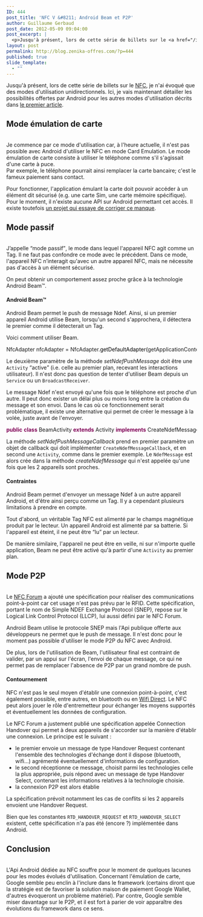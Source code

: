 ```yaml
---
ID: 444
post_title: 'NFC V &#8211; Android Beam et P2P'
author: Guillaume Gerbaud
post_date: 2012-05-09 09:04:00
post_excerpt: |
  <p>Jusqu'à présent, lors de cette série de billets sur le <a href="/index.php?tag/nfc">NFC</a>, je n'ai évoqué que des modes d'utilisation unidirectionnels. Ici, je vais maintenant détailler les possibilités offertes par Android pour les autres modes d'utilisation décrits dans <a href="/index.php?post/2012/03/13/NFC-Nouvelle-Fa%C3%A7on-de-Communiquer">le premier article</a>.</p>
layout: post
permalink: http://blog.zenika-offres.com/?p=444
published: true
slide_template:
  - ""
---
```

<p>Jusqu'à présent, lors de cette série de billets sur le <a href="/index.php?tag/nfc">NFC</a>, je n'ai évoqué que des modes d'utilisation unidirectionnels. Ici, je vais maintenant détailler les possibilités offertes par Android pour les autres modes d'utilisation décrits dans <a href="/index.php?post/2012/03/13/NFC-Nouvelle-Fa%C3%A7on-de-Communiquer">le premier article</a>.</p>
<!--more-->
<h2>Mode émulation de carte</h2> <p><br />
Je commence par ce mode d'utilisation car, à l'heure actuelle, il n'est pas possible avec Android d'utiliser le NFC en mode Card Emulation. Le mode émulation de carte consiste à utiliser le téléphone comme s'il s'agissait d'une carte à puce. <br /> Par exemple, le téléphone pourrait ainsi remplacer la carte bancaire; c'est le fameux paiement sans contact.<br /></p> <p>Pour fonctionner, l'application émulant la carte doit pouvoir accéder à un élément dit sécurisé (e.g. une carte Sim, une carte mémoire spécifique). Pour le moment, il n'existe aucune API sur Android permettant cet accès. Il existe toutefois <a href="http://code.google.com/p/seek-for-android/" hreflang="en">un projet qui essaye de corriger ce manque</a>.</p> <h2>Mode passif</h2> <p><br />
J’appelle <q>mode passif</q>, le mode dans lequel l'appareil NFC agit comme un Tag. Il ne faut pas confondre ce mode avec le précédent. Dans ce mode, l'appareil NFC n’interagit qu'avec un autre appareil NFC, mais ne nécessite pas d'accès à un élément sécurisé.<br /></p> <p>On peut obtenir un comportement assez proche grâce à la technologie Android Beam™.</p> <h4>Android Beam™</h4> <p>Android Beam permet le push de message Ndef. Ainsi, si un premier appareil Android utilise Beam, lorsqu'un second s'approchera, il détectera le premier comme il détecterait un Tag.</p> <p>Voici comment utiliser Beam.</p> <pre class="java code java" style="font-family:inherit">NfcAdapter nfcAdapter = NfcAdapter.<span style="color: #000000;">getDefaultAdapter</span><span style="color: #000000;">&#40;</span>getApplicationContext<span style="color: #000000;">&#40;</span><span style="color: #000000;">&#41;</span><span style="color: #000000;">&#41;</span>; NdefMessage message = ...; &nbsp; nfcAdapter.<span style="color: #000000;">setNdefPushMessage</span><span style="color: #000000;">&#40;</span>message, <span style="color: #7F0055; font-weight: bold;">this</span><span style="color: #000000;">&#41;</span>;</pre> <p>Le deuxième paramètre de la méthode <em>setNdefPushMessage</em> doit être une <code>Activity</code> <q>active</q> (i.e. celle au premier plan, recevant les interactions utilisateur). Il n'est donc pas question de tenter d'utiliser Beam depuis un <code>Service</code> ou un <code>BroadcastReceiver</code>.</p> <p>Le message Ndef n'est envoyé qu'une fois que le téléphone est proche d'un autre. Il peut donc exister un délai plus ou moins long entre la création du message et son envoi. Dans le cas où ce fonctionnement serait problématique, il existe une alternative qui permet de créer le message à la volée, juste avant de l'envoyer.</p> <pre class="java code java" style="font-family:inherit"><span style="color: #7F0055; font-weight: bold;">public</span> <span style="color: #7F0055; font-weight: bold;">class</span> BeamActivity <span style="color: #7F0055; font-weight: bold;">extends</span> Activity <span style="color: #7F0055; font-weight: bold;">implements</span> CreateNdefMessageCallback <span style="color: #000000;">&#123;</span> &nbsp; 	@Override 	<span style="color: #7F0055; font-weight: bold;">protected</span> <span style="color: #7F0055; font-weight: bold;">void</span> onCreate<span style="color: #000000;">&#40;</span>Bundle savedInstanceState<span style="color: #000000;">&#41;</span> <span style="color: #000000;">&#123;</span> 		<span style="color: #7F0055; font-weight: bold;">super</span>.<span style="color: #000000;">onCreate</span><span style="color: #000000;">&#40;</span>savedInstanceState<span style="color: #000000;">&#41;</span>; &nbsp; 		NfcAdapter nfcAdapter = NfcAdapter.<span style="color: #000000;">getDefaultAdapter</span><span style="color: #000000;">&#40;</span>getApplicationContext<span style="color: #000000;">&#40;</span><span style="color: #000000;">&#41;</span><span style="color: #000000;">&#41;</span>; &nbsp; 		nfcAdapter.<span style="color: #000000;">setNdefPushMessageCallback</span><span style="color: #000000;">&#40;</span><span style="color: #7F0055; font-weight: bold;">this</span>, <span style="color: #7F0055; font-weight: bold;">this</span><span style="color: #000000;">&#41;</span>; 	<span style="color: #000000;">&#125;</span> &nbsp; 	@Override 	<span style="color: #7F0055; font-weight: bold;">public</span> NdefMessage createNdefMessage<span style="color: #000000;">&#40;</span>NfcEvent event<span style="color: #000000;">&#41;</span> <span style="color: #000000;">&#123;</span> 		NdefMessage message = ...; 		<span style="color: #808080; font-style: italic;">// ...</span> 		<span style="color: #7F0055; font-weight: bold;">return</span> message; 	<span style="color: #000000;">&#125;</span> <span style="color: #000000;">&#125;</span></pre> <p>La méthode <em>setNdefPushMessageCallback</em> prend en premier paramètre un objet de callback qui doit implémenter <code>CreateNdefMessageCallback</code>, et en second une <code>Activity</code>, comme dans le premier exemple. Le <code>NdefMessage</code> est alors crée dans la méthode <em>createNdefMessage</em> qui n'est appelée qu'une fois que les 2 appareils sont proches.</p> <h4>Contraintes</h4> <p>Android Beam permet d'envoyer un message Ndef à un autre appareil Android, et d'être ainsi perçu comme un Tag. Il y a cependant plusieurs limitations à prendre en compte.<br /></p> <p>Tout d'abord, un véritable Tag NFC est alimenté par le champs magnétique produit par le lecteur. Un appareil Android est alimenté par sa batterie. Si l'appareil est éteint, il ne peut être <q>lu</q> par un lecteur.<br /></p> <p>De manière similaire, l'appareil ne peut être en veille, ni sur n'importe quelle application, Beam ne peut être activé qu'à partir d'une <code>Activity</code> au premier plan.</p> <h2>Mode P2P</h2> <p><br />
Le <a href="http://www.nfc-forum.org/specs/spec_list/" hreflang="en">NFC Forum</a> a ajouté une spécification pour réaliser des communications point-à-point car cet usage n'est pas prévu par le RFID. Cette spécification, portant le nom de Simple NDEF Exchange Protocol (SNEP), repose sur le Logical Link Control Protocol (LLCP), lui aussi défini par le NFC Forum.<br /></p> <p>Android Beam utilise le protocole SNEP mais l'Api publique offerte aux développeurs ne permet que le push de message. Il n'est donc pour le moment pas possible d'utiliser le mode P2P du NFC avec Android.<br /></p> <p>De plus, lors de l'utilisation de Beam, l'utilisateur final est contraint de valider, par un appui sur l'écran, l'envoi de chaque message, ce qui ne permet pas de remplacer l'absence de P2P par un grand nombre de push.</p> <h4>Contournement</h4> <p>NFC n'est pas le seul moyen d'établir une connexion point-à-point, c'est également possible, entre autres, en bluetooth ou en <a href="http://developer.android.com/guide/topics/wireless/wifip2p.html" hreflang="en">Wifi Direct</a>. Le NFC peut alors jouer le rôle d'entremetteur pour échanger les moyens supportés et éventuellement les données de configuration.<br /></p> <p>Le NFC Forum a justement publié une spécification appelée Connection Handover qui permet à deux appareils de s'accorder sur la manière d'établir une connexion. Le principe est le suivant&nbsp;:</p> <ul> <li>le premier envoie un message de type Handover Request contenant l'ensemble des technologies d'échange dont il dispose (bluetooth, wifi...) agrémenté éventuellement d'informations de configuration.</li> <li>le second réceptionne ce message, choisit parmi les technologies celle la plus appropriée, puis répond avec un message de type Handover Select, contenant les informations relatives à la technologie choisie.</li> <li>la connexion P2P est alors établie</li> </ul> <p>La spécification prévoit notamment les cas de conflits si les 2 appareils envoient une Handover Request.</p> <p>Bien que les constantes <code>RTD_HANDOVER_REQUEST</code> et <code>RTD_HANDOVER_SELECT</code> existent, cette spécification n'a pas été (encore ?) implémentée dans Android.</p> <h2>Conclusion</h2> <p><br />
L'Api Android dédiée au NFC souffre pour le moment de quelques lacunes pour les modes évolués d'utilisation. Concernant l'émulation de carte, Google semble peu enclin à l'inclure dans le framework (certains diront que la stratégie est de favoriser la solution maison de paiement Google Wallet, d'autres évoqueront un problème matériel). Par contre, Google semble miser davantage sur le P2P, et il est fort à parier de voir apparaître des évolutions du framework dans ce sens.</p>